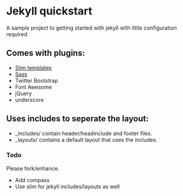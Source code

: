 # Jekyll quickstart
A sample project to getting started with jekyll with little configuration
required.

## Comes with plugins:
* [Slim templates](http://slim-lang.com/)
* [Sass](http://sass-lang.com/)
* Twitter Bootstrap
* Font Awesome
* jQuery
* underscore

## Uses includes to seperate the layout:
* _includes/ contain header/headinclude and footer files.
* _layouts/ contains a default layout that uses the includes.

### Todo
Please fork/enhance.
* Add compass
* Use slim for jekyll includes/layouts as well
